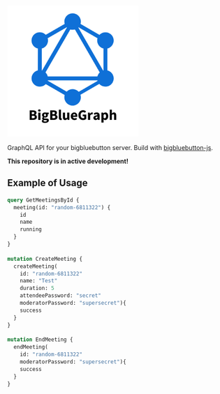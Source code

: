 <img src="./assets/logo.png" width="300" height="300">

GraphQL API for your bigbluebutton server. Build with [bigbluebutton-js](https://aakatev.github.io/bigbluebutton-js-docs/). 

**This repository is in active development!**

## Example of Usage

```graphql
query GetMeetingsById {
  meeting(id: "random-6811322") {
    id
    name
    running
  }
}

mutation CreateMeeting {
  createMeeting(
    id: "random-6811322"
    name: "Test"
    duration: 5 
    attendeePassword: "secret" 
    moderatorPassword: "supersecret"){
    success
  }
}

mutation EndMeeting {
  endMeeting(
    id: "random-6811322"
    moderatorPassword: "supersecret"){
    success
  }
}
```